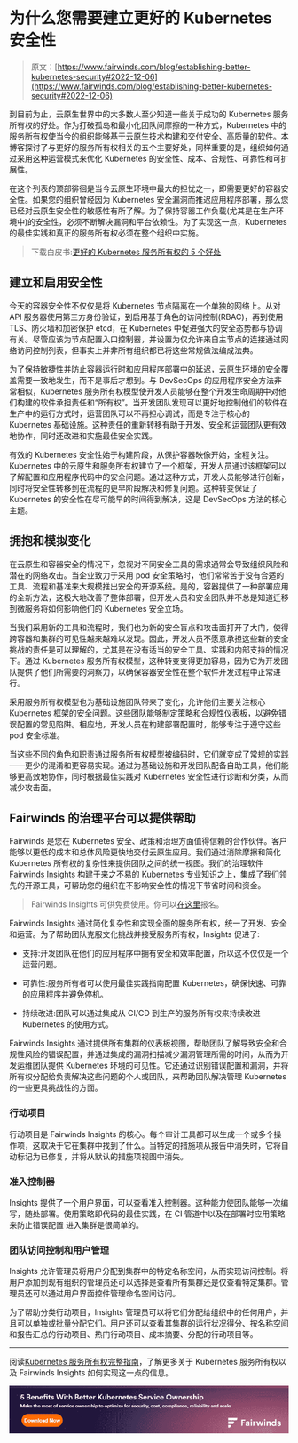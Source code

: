# 为什么您需要建立更好的 Kubernetes 安全性

> 原文：[https://www.fairwinds.com/blog/establishing-better-kubernetes-security#2022-12-06](https://www.fairwinds.com/blog/establishing-better-kubernetes-security#2022-12-06)

 到目前为止，云原生世界中的大多数人至少知道一些关于成功的 Kubernetes 服务所有权的好处。作为打破孤岛和最小化团队间摩擦的一种方式，Kubernetes 中的服务所有权使当今的组织能够基于云原生技术构建和交付安全、高质量的软件。本博客探讨了与更好的服务所有权相关的五个主要好处，同样重要的是，组织如何通过采用这种运营模式来优化 Kubernetes 的安全性、成本、合规性、可靠性和可扩展性。

在这个列表的顶部徘徊是当今云原生环境中最大的担忧之一，即需要更好的容器安全性。如果您的组织曾经因为 Kubernetes 安全漏洞而推迟应用程序部署，那么您已经对云原生安全性的敏感性有所了解。为了保持容器工作负载(尤其是在生产环境中)的安全性，必须不断解决漏洞和平台依赖性。为了实现这一点，Kubernetes 的最佳实践和真正的服务所有权必须在整个组织中实施。

> 下载白皮书:[更好的 Kubernetes 服务所有权的 5 个好处](https://www.fairwinds.com/benefits-kubernetes-service-ownership)

## 建立和启用安全性

今天的容器安全性不仅仅是将 Kubernetes 节点隔离在一个单独的网络上。从对 API 服务器使用第三方身份验证，到启用基于角色的访问控制(RBAC)，再到使用 TLS、防火墙和加密保护 etcd，在 Kubernetes 中促进强大的安全态势都与协调有关。尽管应该为节点配置入口控制器，并设置为仅允许来自主节点的连接通过网络访问控制列表，但事实上并非所有组织都已将这些常规做法编成法典。

为了保持敏捷性并防止容器运行时和应用程序部署中的延迟，云原生环境的安全覆盖需要一致地发生，而不是事后才想到。与 DevSecOps 的应用程序安全方法非常相似，Kubernetes 服务所有权模型使开发人员能够在整个开发生命周期中对他们构建的软件承担责任和“所有权”。当开发团队发现可以更好地控制他们的软件在生产中的运行方式时，运营团队可以不再担心调试，而是专注于核心的 Kubernetes 基础设施。这种责任的重新转移有助于开发、安全和运营团队更有效地协作，同时还改进和实施最佳安全实践。

有效的 Kubernetes 安全性始于构建阶段，从保护容器映像开始，全程关注。Kubernetes 中的云原生和服务所有权建立了一个框架，开发人员通过该框架可以了解配置和应用程序代码中的安全问题。通过这种方式，开发人员能够进行创新，同时将安全性转移到在流程的更早阶段解决和修复问题。这种转变保证了 Kubernetes 的安全性在尽可能早的时间得到解决，这是 DevSecOps 方法的核心主题。

## 拥抱和模拟变化

在云原生和容器安全的情况下，忽视对不同安全工具的需求通常会导致组织风险和潜在的网络攻击。当企业致力于采用 pod 安全策略时，他们常常苦于没有合适的工具、流程和基准来大规模推出安全的开源系统。是的，容器提供了一种部署应用的全新方法，这极大地改善了整体部署，但开发人员和安全团队并不总是知道迁移到微服务将如何影响他们的 Kubernetes 安全立场。

当我们采用新的工具和流程时，我们也为新的安全盲点和攻击面打开了大门，使得跨容器和集群的可见性越来越难以发现。因此，开发人员不愿意承担这些新的安全挑战的责任是可以理解的，尤其是在没有适当的安全工具、实践和内部支持的情况下。通过 Kubernetes 服务所有权模型，这种转变变得更加容易，因为它为开发团队提供了他们所需要的洞察力，以确保容器安全性在整个软件开发过程中正常进行。

采用服务所有权模型也为基础设施团队带来了变化，允许他们主要关注核心 Kubernetes 框架的安全问题。这些团队能够制定策略和合规性仪表板，以避免错误配置的常见陷阱。相应地，开发人员在构建部署配置时，能够专注于遵守这些 pod 安全标准。

当这些不同的角色和职责通过服务所有权模型被编码时，它们就变成了常规的实践——更少的混淆和更容易实现。通过为基础设施和开发团队配备自助工具，他们能够更高效地协作，同时根据最佳实践对 Kubernetes 安全性进行诊断和分类，从而减少攻击面。

## Fairwinds 的治理平台可以提供帮助

Fairwinds 是您在 Kubernetes 安全、政策和治理方面值得信赖的合作伙伴。客户能够以更低的成本和总体风险更快地交付云原生应用。我们通过消除摩擦和简化 Kubernetes 所有权的复杂性来提供团队之间的统一视图。我们的治理软件 [Fairwinds Insights](https://www.fairwinds.com/insights) 构建于来之不易的 Kubernetes 专业知识之上，集成了我们领先的开源工具，可帮助您的组织在不影响安全性的情况下节省时间和资金。

> Fairwinds Insights 可供免费使用。你可以[在这里](/coming-soon)报名。

Fairwinds Insights 通过简化复杂性和实现全面的服务所有权，统一了开发、安全和运营。为了帮助团队克服文化挑战并接受服务所有权，Insights 促进了:

*   支持:开发团队在他们的应用程序中拥有安全和效率配置，所以这不仅仅是一个运营问题。

*   可靠性:服务所有者可以使用最佳实践指南配置 Kubernetes，确保快速、可靠的应用程序并避免停机。

*   持续改进:团队可以通过集成从 CI/CD 到生产的服务所有权来持续改进 Kubernetes 的使用方式。

Fairwinds Insights 通过提供所有集群的仪表板视图，帮助团队了解导致安全和合规性风险的错误配置，并通过集成的漏洞扫描减少漏洞管理所需的时间，从而为开发运维团队提供 Kubernetes 环境的可见性。它还通过识别错误配置和漏洞，并将所有权分配给负责解决这些问题的个人或团队，来帮助团队解决管理 Kubernetes 的一些更具挑战性的方面。

### 行动项目

行动项目是 Fairwinds Insights 的核心。每个审计工具都可以生成一个或多个操作项，这取决于它在集群中找到了什么。当特定的措施项从报告中消失时，它将自动标记为已修复，并将从默认的措施项视图中消失。

### 准入控制器

Insights 提供了一个用户界面，可以查看准入控制器。这种能力使团队能够一次编写，随处部署。使用策略即代码的最佳实践，在 CI 管道中以及在部署时应用策略来防止错误配置
进入集群是很简单的。

### 团队访问控制和用户管理

Insights 允许管理员将用户分配到集群中的特定名称空间，从而实现访问控制。将用户添加到现有组织的管理员还可以选择是查看所有集群还是仅查看特定集群。管理员还可以通过用户界面控件管理命名空间访问。

为了帮助分类行动项目，Insights 管理员可以将它们分配给组织中的任何用户，并且可以单独或批量分配它们。用户还可以查看其集群的运行状况得分、按名称空间和报告汇总的行动项目、热门行动项目、成本摘要、分配的行动项目等。

* * *

阅读[Kubernetes 服务所有权完整指南](/kubernetes-service-ownership-whitepaper)，了解更多关于 Kubernetes 服务所有权以及 Fairwinds Insights 如何实现这一点的信息。

[![Make the Most of These 5 Benefits With Better Kubernetes Service Ownership](img/679cca7f70be39475f75570edbedd4d3.png)](https://cta-redirect.hubspot.com/cta/redirect/2184645/f3f581eb-ca9c-4672-ac36-769e14fbe91a)